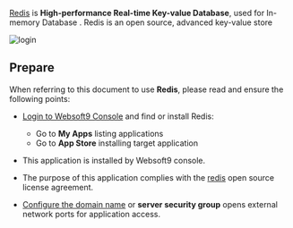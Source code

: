 [Redis](https://redis.io/) is **High-performance Real-time Key-value Database**, used for In-memory Database . Redis is an open source, advanced key-value store


![login](https://libs.websoft9.com/Websoft9/DocsPicture/en/redis/redisinsight-login-websoft9.png)


## Prepare

When referring to this document to use **Redis**, please read and ensure the following points:

- [Login to Websoft9 Console](./login-console) and find or install Redis:
  - Go to **My Apps** listing applications 
  - Go to **App Store** installing target application

- This application is installed by Websoft9 console.


- The purpose of this application complies with the [redis](https://redis.io/legal/licenses/) open source license agreement.


- [Configure the domain name](./domain-set) or **server security group** opens external network ports for application access.